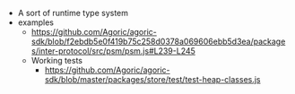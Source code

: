 - A sort of runtime type system
- examples
    - https://github.com/Agoric/agoric-sdk/blob/f2ebdb5e0f419b75c258d0378a069606ebb5d3ea/packages/inter-protocol/src/psm/psm.js#L239-L245
    - Working tests
        - https://github.com/Agoric/agoric-sdk/blob/master/packages/store/test/test-heap-classes.js
